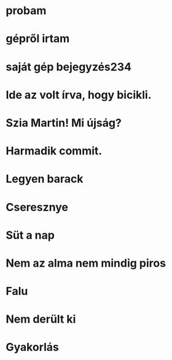 #  probam
# gépről irtam 
# saját gép bejegyzés234
# Ide az volt írva, hogy bicikli.
# Szia Martin! Mi újság?
# Harmadik commit.
# Legyen barack
# Cseresznye
# Süt a nap
# Nem az alma nem mindig piros
# Falu
# Nem derült ki
# Gyakorlás